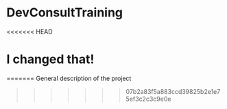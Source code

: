 # DevConsultTraining

<<<<<<< HEAD
# I changed that!
=======
General description of the project
>>>>>>> 07b2a83f5a883ccd39825b2e1e75ef3c2c3c9e0e
